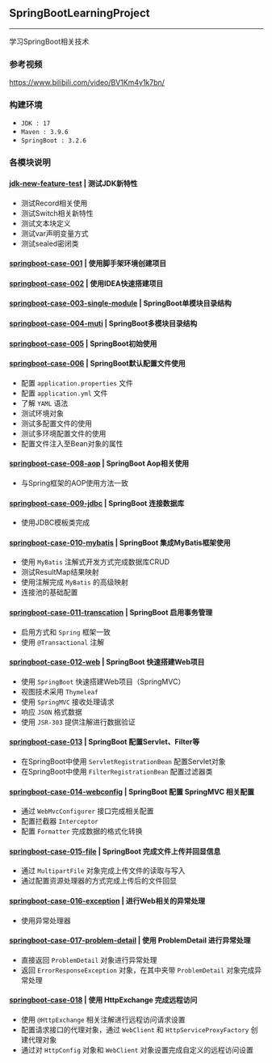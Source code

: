 ## SpringBootLearningProject

---

学习SpringBoot相关技术

### 参考视频

https://www.bilibili.com/video/BV1Km4y1k7bn/

### 构建环境

- `JDK : 17`
- `Maven : 3.9.6`
- `SpringBoot : 3.2.6`

### 各模块说明
#### [jdk-new-feature-test](jdk-new-feature-test) | 测试JDK新特性
- 测试Record相关使用
- 测试Switch相关新特性
- 测试文本块定义
- 测试var声明变量方式
- 测试sealed密闭类

#### [springboot-case-001](springboot-case-001) | 使用脚手架环境创建项目

#### [springboot-case-002](springboot-case-002) | 使用IDEA快速搭建项目

#### [springboot-case-003-single-module](springboot-case-003-single-module) | SpringBoot单模块目录结构

#### [springboot-case-004-muti](springboot-case-004-muti) | SpringBoot多模块目录结构

#### [springboot-case-005](springboot-case-005) | SpringBoot初始使用

#### [springboot-case-006](springboot-case-006) | SpringBoot默认配置文件使用

- 配置 `application.properties` 文件
- 配置 `application.yml` 文件
- 了解 `YAML` 语法
- 测试环境对象
- 测试多配置文件的使用
- 测试多环境配置文件的使用
- 配置文件注入至Bean对象的属性

#### [springboot-case-008-aop](springboot-case-008-aop) | SpringBoot Aop相关使用
- 与Spring框架的AOP使用方法一致

#### [springboot-case-009-jdbc](springboot-case-009-jdbc) | SpringBoot 连接数据库

- 使用JDBC模板类完成

#### [springboot-case-010-mybatis](springboot-case-010-mybatis) | SpringBoot 集成MyBatis框架使用

- 使用 `MyBatis` 注解式开发方式完成数据库CRUD
- 测试ResultMap结果映射
- 使用注解完成 `MyBatis` 的高级映射
- 连接池的基础配置

#### [springboot-case-011-transcation](springboot-case-011-transcation) | SpringBoot 启用事务管理

- 启用方式和 `Spring` 框架一致
- 使用 `@Transactional` 注解

#### [springboot-case-012-web](springboot-case-012-web) | SpringBoot 快速搭建Web项目

- 使用 `SpringBoot` 快速搭建Web项目（SpringMVC）
- 视图技术采用 `Thymeleaf`
- 使用 `SpringMVC` 接收处理请求
- 响应 `JSON` 格式数据
- 使用 `JSR-303` 提供注解进行数据验证

#### [springboot-case-013](springboot-case-013) | SpringBoot 配置Servlet、Filter等

- 在SpringBoot中使用 `ServletRegistrationBean` 配置Servlet对象
- 在SpringBoot中使用 `FilterRegistrationBean` 配置过滤器类

#### [springboot-case-014-webconfig](springboot-case-014-webconfig) | SpringBoot 配置 SpringMVC 相关配置

- 通过 `WebMvcConfigurer` 接口完成相关配置
- 配置拦截器 `Interceptor`
- 配置 `Formatter` 完成数据的格式化转换

#### [springboot-case-015-file](springboot-case-015-file) | SpringBoot 完成文件上传并回显信息

- 通过 `MultipartFile` 对象完成上传文件的读取与写入
- 通过配置资源处理器的方式完成上传后的文件回显

#### [springboot-case-016-exception](springboot-case-016-exception) | 进行Web相关的异常处理

- 使用异常处理器

#### [springboot-case-017-problem-detail](springboot-case-017-problem-detail) | 使用 ProblemDetail 进行异常处理

- 直接返回 `ProblemDetail` 对象进行异常处理
- 返回 `ErrorResponseException` 对象，在其中夹带 `ProblemDetail` 对象完成异常处理

#### [springboot-case-018](springboot-case-018) | 使用 HttpExchange 完成远程访问

- 使用 `@HttpExchange` 相关注解进行远程访问请求设置
- 配置请求接口的代理对象，通过 `WebClient` 和 `HttpServiceProxyFactory` 创建代理对象
- 通过对 `HttpConfig` 对象和 `WebClient` 对象设置完成自定义的远程访问设置
